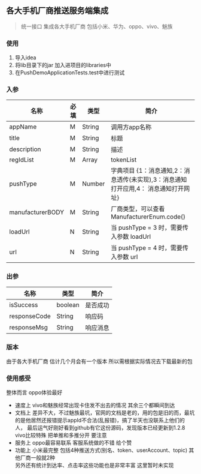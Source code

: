 ## 各大手机厂商推送服务端集成
> 统一接口 集成各大手机厂商 包括小米、华为、oppo、vivo、魅族
### 使用
1. 导入idea
2. 将lib目录下的jar 加入进项目的libraries中
3. 在PushDemoApplicationTests.test中进行测试
### 入参
名称 | 必填 | 类型 |  简介   
-|-|-|-  
appName | M | String |  调用方app名称  
title | M | String |  标题  
description | M | String |  描述  
regIdList | M | Array |  tokenList  
pushType | M | Number |  字典项目 {1：消息通知,2：消息透传(未实现),3：消息通知打开应用,4： 消息通知打开网址}  
manufacturerBODY | M | String |  厂商类型，可以查看ManufacturerEnum.code()  
loadUrl | N | String |  当 pushType = 3 时，需要传入参数 loadUrl  
url | N | String |  当 pushType = 4 时，需要传入参数 url  
### 出参
名称 | 类型 |  简介   
-|-|-  
isSuccess | boolean |  是否成功 
responseCode |  String |  响应码  
responseMsg |  String |  响应消息
### 版本
由于各大手机厂商 估计几个月会有一个版本 所以需根据实际情况去下载最新的包

### 使用感受
  整体而言 oppo体验最好  
  * 速度上 vivo和魅族经常出现卡住发不出去的情况 其余三个都瞬间到达  
  * 文档上 
 差异不大，不过魅族最坑，官网的文档是老的，用的包是旧的而，最坑的是他居然还报错提示appId不合法(乱报错)，搞了半天也没联系上他们的人，  最后运气好刚好看到github有它这份源码，发现版本已经更新到1.2.8  
         vivo比较特殊 把单推和多推分开 要注意  
  * 服务上 oppo最容易联系 客服系统做的不错 给个赞  
  * 功能上 小米最完整 包括4种推送方式(别名、token、userAccount、topic)   其他厂商一般就2种  
        另外还有统计到达率、点击率这些功能也是非常丰富 这里暂时未实现
